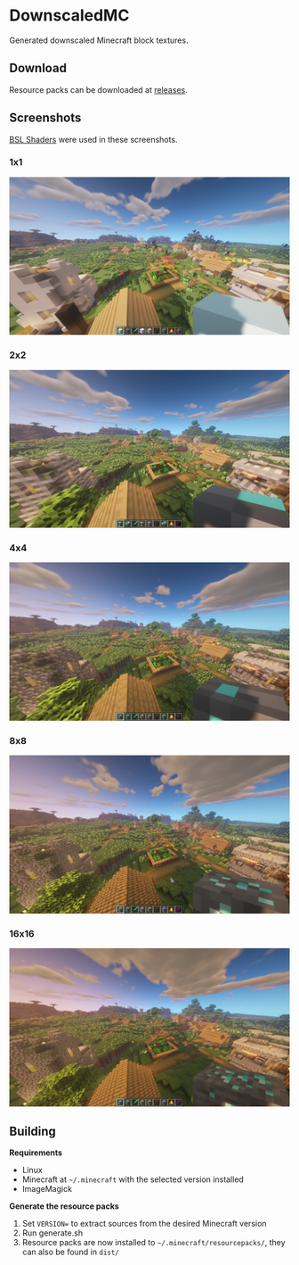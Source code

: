 # DownscaledMC
Generated downscaled Minecraft block textures.

## Download
Resource packs can be downloaded at [releases](https://github.com/Jaapp-/DownscaledMC/releases).

## Screenshots
[BSL Shaders](https://bitslablab.com/) were used in these screenshots.

### 1x1
![1x1](img/1x1.png)

### 2x2
![2x2](img/2x2.png)

### 4x4
![4x4](img/4x4.png)

### 8x8
![8x8](img/8x8.png)

### 16x16
![16x16](img/16x16.png)

## Building
**Requirements**
- Linux
- Minecraft at `~/.minecraft` with the selected version installed
- ImageMagick

**Generate the resource packs**
1. Set `VERSION=` to extract sources from the desired Minecraft version
2. Run generate.sh
3. Resource packs are now installed to `~/.minecraft/resourcepacks/`, they can also be found in `dist/`

